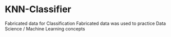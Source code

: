 # KNN-Classifier
Fabricated data for Classification
Fabricated data was used to practice Data Science / Machine Learning concepts
